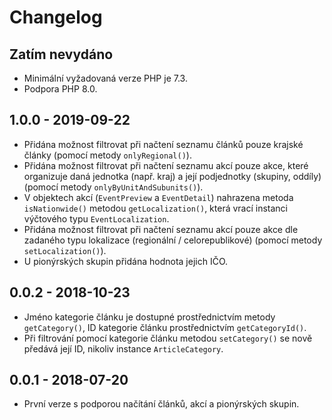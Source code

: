 # Changelog

<!-- We follow Semantic Versioning (http://semver.org/) and Keep a Changelog principles (http://keepachangelog.com/) --> 

## Zatím nevydáno
- Minimální vyžadovaná verze PHP je 7.3.
- Podpora PHP 8.0.

## 1.0.0 - 2019-09-22
- Přidána možnost filtrovat při načtení seznamu článků pouze krajské články (pomocí metody `onlyRegional()`).
- Přidána možnost filtrovat při načtení seznamu akcí pouze akce, které organizuje daná jednotka (např. kraj) a její podjednotky (skupiny, oddíly) (pomocí metody `onlyByUnitAndSubunits()`).
- V objektech akcí (`EventPreview` a `EventDetail`) nahrazena metoda `isNationwide()` metodou `getLocalization()`, která vrací instanci výčtového typu `EventLocalization`.
- Přidána možnost filtrovat při načtení seznamu akcí pouze akce dle zadaného typu lokalizace (regionální / celorepublikové) (pomocí metody `setLocalization()`).
- U pionýrských skupin přidána hodnota jejich IČO.

## 0.0.2 - 2018-10-23
- Jméno kategorie článku je dostupné prostřednictvím metody `getCategory()`, ID kategorie článku prostřednictvím `getCategoryId()`.
- Při filtrování pomocí kategorie článku metodou `setCategory()` se nově předává její ID, nikoliv instance `ArticleCategory`.

## 0.0.1 - 2018-07-20
- První verze s podporou načítání článků, akcí a pionýrských skupin.
